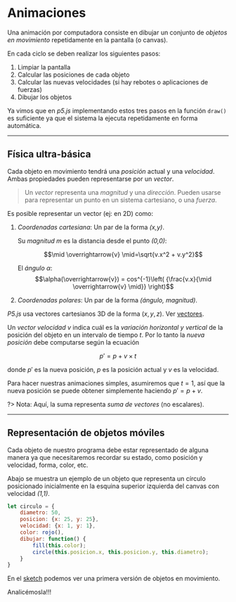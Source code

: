 # Animaciones

Una animación por computadora consiste en dibujar un conjunto de *objetos en
movimiento* repetidamente en la pantalla (o canvas).

En cada ciclo se deben realizar los siguientes pasos:

1. Limpiar la pantalla
2. Calcular las posiciones de cada objeto
3. Calcular las nuevas velocidades (si hay rebotes o aplicaciones de fuerzas)
4. Dibujar los objetos

Ya vimos que en *p5.js* implementando estos tres pasos en la función `draw()` es
suficiente ya que el sistema la ejecuta repetidamente en forma automática.

-------------------------------------------------------------------------------

## Física ultra-básica

Cada objeto en movimiento tendrá una *posición* actual y una *velocidad*. Ambas
propiedades pueden representarse por un *vector*.



> Un *vector* representa una *magnitud* y una *dirección*. Pueden usarse para
> representar un punto en un sistema cartesiano, o una *fuerza*.

Es posible representar un vector (ej: en 2D) como:

1. *Coordenadas cartesiana*: Un par de la forma *(x,y)*. 
    
    Su *magnitud* $m$ es la distancia desde el punto *(0,0)*:

    $$\mid \overrightarrow{v} \mid=\sqrt{v.x^2 + v.y^2}$$

    El *ángulo* $\alpha$:
    $$\alpha(\overrightarrow{v}) = cos^{-1}\left( {\frac{v.x}{\mid
    \overrightarrow{v} \mid}} \right)$$
    
2. *Coordenadas polares*: Un par de la forma *(ángulo, magnitud)*.

*P5.js* usa vectores cartesianos 3D de la forma $(x,y,z)$.
Ver [vectores](https://p5js.org/es/reference/p5/p5.Vector/).

Un *vector velocidad* $v$ indica cuál es la *variación horizontal y vertical* de
la posición del objeto en un intervalo de tiempo $t$. Por lo tanto la *nueva
posición* debe computarse según la ecuación 

$$p' = p + v \times t$$

donde $p'$ es la nueva posición, $p$ es la posición actual y $v$ es la
velocidad.

Para hacer nuestras animaciones simples, asumiremos que $t=1$, así que la nueva
posición se puede obtener simplemente haciendo $p' = p + v$.

?> Nota: Aquí, la suma representa *suma de vectores* (no escalares).

-------------------------------------------------------------------------------

## Representación de objetos móviles

Cada objeto de nuestro programa debe estar representado de alguna manera ya que
necesitaremos recordar su estado, como posición y velocidad, forma, color, etc.

Abajo se muestra un ejemplo de un objeto que representa un círculo posicionado
inicialmente en la esquina superior izquierda del canvas con velocidad *(1,1)*.

```js
let circulo = {
    diametro: 50,
    posicion: {x: 25, y: 25},
    velocidad: {x: 1, y: 1},
    color: rojo(),
    dibujar: function() {
        fill(this.color);
        circle(this.posicion.x, this.posicion.y, this.diametro);
    }
}
```

En el [sketch](https://editor.p5js.org/marroyo/sketches/dZyp4-S06) podemos ver
una primera versión de objetos en movimiento. 

Analicémosla!!!

## 